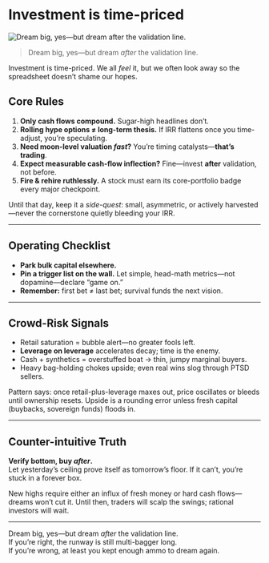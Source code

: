 # Investment is time-priced

![Dream big, yes—but dream *after* the validation line.](images/20250423-01.png)
> Dream big, yes—but dream *after* the validation line.

Investment is time-priced. We all *feel* it, but we often look away so the spreadsheet doesn’t shame our hopes.

## Core Rules

1. **Only cash flows compound.** Sugar-high headlines don’t.
2. **Rolling hype options ≠ long-term thesis.** If IRR flattens once you time-adjust, you’re speculating.
3. **Need moon-level valuation *fast*?** You’re timing catalysts—**that’s trading**.
4. **Expect measurable cash-flow inflection?** Fine—invest **after** validation, not before.
5. **Fire & rehire ruthlessly.** A stock must earn its core-portfolio badge every major checkpoint.

Until that day, keep it a *side-quest*: small, asymmetric, or actively harvested—never the cornerstone quietly bleeding your IRR.

---

## Operating Checklist

- **Park bulk capital elsewhere.**  
- **Pin a trigger list on the wall.** Let simple, head-math metrics—not dopamine—declare “game on.”  
- **Remember:** first bet ≠ last bet; survival funds the next vision.

---

## Crowd-Risk Signals

* Retail saturation = bubble alert—no greater fools left.  
* **Leverage on leverage** accelerates decay; time is the enemy.  
* Cash + synthetics = overstuffed boat → thin, jumpy marginal buyers.  
* Heavy bag-holding chokes upside; even real wins slog through PTSD sellers.  

Pattern says: once retail-plus-leverage maxes out, price oscillates or bleeds until ownership resets. Upside is a rounding error unless fresh capital (buybacks, sovereign funds) floods in.

---

## Counter-intuitive Truth

**Verify bottom, buy *after*.**  
Let yesterday’s ceiling prove itself as tomorrow’s floor. If it can’t, you’re stuck in a forever box.

New highs require either an influx of fresh money or hard cash flows—dreams won’t cut it. Until then, traders will scalp the swings; rational investors will wait.

---

Dream big, yes—but dream *after* the validation line.  
If you’re right, the runway is still multi-bagger long.  
If you’re wrong, at least you kept enough ammo to dream again.